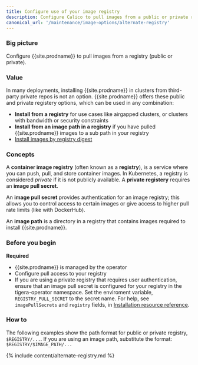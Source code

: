 ```yaml
---
title: Configure use of your image registry 
description: Configure Calico to pull images from a public or private registry. 
canonical_url: '/maintenance/image-options/alternate-registry'
---
```


### Big picture

Configure {{site.prodname}} to pull images from a registry (public or private).

### Value

In many deployments, installing {{site.prodname}} in clusters from third-party private repos is not an option. {{site.prodname}} offers these public and private registery options, which can be used in any combination: 

- **Install from a registry** for use cases like airgapped clusters, or clusters with bandwidth or security constraints
- **Install from an image path in a registry** if you have pulled {{site.prodname}} images to a sub path in your registry
- [Install images by registry digest]({site.baseurl}}/maintenance/image-options/imageset)

### Concepts

A **container image registry** (often known as a **registry**), is a service where you can push, pull, and store container images. In Kubernetes, a registry is considered *private* if it is not publicly available.
A **private registery** requires an **image pull secret**.

An **image pull secret** provides authentication for an image registry; this allows you to control access to certain images or give access to higher pull rate limits (like with DockerHub).

An **image path** is a directory in a registry that contains images required to install {{site.prodname}}.

### Before you begin

**Required**

- {{site.prodname}} is managed by the operator
- Configure pull access to your registry
- If you are using a private registry that requires user authentication, ensure that an image pull secret is configured for your registry in the tigera-operator namespace. Set the enviroment variable, `REGISTRY_PULL_SECRET` to the secret name. For help, see `imagePullSecrets` and `registry` fields, in [Installation resource reference]({{site.baseurl}}/reference/installation/api).

### How to

The following examples show the path format for public or private registry, `$REGISTRY/...`. If you are using an image path, substitute the format: `$REGISTRY/$IMAGE_PATH/...`

{% include content/alternate-registry.md %}
